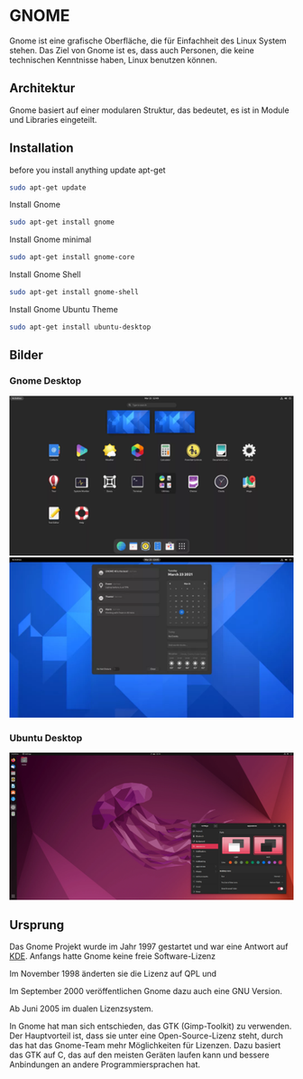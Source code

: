 # GNOME

Gnome ist eine grafische Oberfläche, die für Einfachheit des Linux System stehen.
Das Ziel von Gnome ist es, dass auch Personen, die keine technischen Kenntnisse haben, Linux benutzen können.

## Architektur

Gnome basiert auf einer modularen Struktur, das bedeutet, es ist in Module und Libraries eingeteilt.

## Installation

before you install anything update apt-get
```sh
sudo apt-get update
```

Install Gnome 
```sh
sudo apt-get install gnome
```

Install Gnome minimal 
```sh
sudo apt-get install gnome-core
```

Install Gnome Shell 
```sh
sudo apt-get install gnome-shell 
```

Install Gnome Ubuntu Theme 
```sh
sudo apt-get install ubuntu-desktop
```

## Bilder

### Gnome Desktop
![gnome-desktop](gnome-image.webp)
![gnome-desktop](gnome-calendar.webp)
### Ubuntu Desktop
![gnome-desktop](ubuntu.webp)

## Ursprung

Das Gnome Projekt wurde im Jahr 1997 gestartet und war eine Antwort auf [KDE](kde.md).
Anfangs hatte Gnome keine freie Software-Lizenz 

Im November 1998 änderten sie die Lizenz auf QPL und

Im September 2000 veröffentlichen Gnome dazu auch eine GNU Version.

Ab Juni 2005 im dualen Lizenzsystem.

In Gnome hat man sich entschieden, das GTK (Gimp-Toolkit) zu verwenden.
Der Hauptvorteil ist, dass sie unter eine Open-Source-Lizenz steht, durch das hat das Gnome-Team mehr Möglichkeiten für Lizenzen.
Dazu basiert das GTK auf C, das auf den meisten Geräten laufen kann und bessere Anbindungen an andere Programmiersprachen hat.